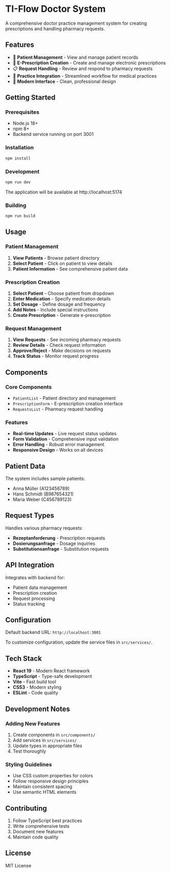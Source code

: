 # TI-Flow Doctor System

A comprehensive doctor practice management system for creating prescriptions and handling pharmacy requests.

## Features

- 👥 **Patient Management** - View and manage patient records
- 📝 **E-Prescription Creation** - Create and manage electronic prescriptions
- 📋 **Request Handling** - Review and respond to pharmacy requests
- 🏥 **Practice Integration** - Streamlined workflow for medical practices
- 📱 **Modern Interface** - Clean, professional design

## Getting Started

### Prerequisites
- Node.js 18+
- npm 8+
- Backend service running on port 3001

### Installation

```bash
npm install
```

### Development

```bash
npm run dev
```

The application will be available at http://localhost:5174

### Building

```bash
npm run build
```

## Usage

### Patient Management
1. **View Patients** - Browse patient directory
2. **Select Patient** - Click on patient to view details
3. **Patient Information** - See comprehensive patient data

### Prescription Creation
1. **Select Patient** - Choose patient from dropdown
2. **Enter Medication** - Specify medication details
3. **Set Dosage** - Define dosage and frequency
4. **Add Notes** - Include special instructions
5. **Create Prescription** - Generate e-prescription

### Request Management
1. **View Requests** - See incoming pharmacy requests
2. **Review Details** - Check request information
3. **Approve/Reject** - Make decisions on requests
4. **Track Status** - Monitor request progress

## Components

### Core Components
- `PatientList` - Patient directory and management
- `PrescriptionForm` - E-prescription creation interface
- `RequestsList` - Pharmacy request handling

### Features
- **Real-time Updates** - Live request status updates
- **Form Validation** - Comprehensive input validation
- **Error Handling** - Robust error management
- **Responsive Design** - Works on all devices

## Patient Data

The system includes sample patients:
- Anna Müller (A123456789)
- Hans Schmidt (B987654321)
- Maria Weber (C456789123)

## Request Types

Handles various pharmacy requests:
- **Rezeptanforderung** - Prescription requests
- **Dosierungsanfrage** - Dosage inquiries
- **Substitutionsanfrage** - Substitution requests

## API Integration

Integrates with backend for:
- Patient data management
- Prescription creation
- Request processing
- Status tracking

## Configuration

Default backend URL: `http://localhost:3001`

To customize configuration, update the service files in `src/services/`.

## Tech Stack

- **React 19** - Modern React framework
- **TypeScript** - Type-safe development
- **Vite** - Fast build tool
- **CSS3** - Modern styling
- **ESLint** - Code quality

## Development Notes

### Adding New Features
1. Create components in `src/components/`
2. Add services in `src/services/`
3. Update types in appropriate files
4. Test thoroughly

### Styling Guidelines
- Use CSS custom properties for colors
- Follow responsive design principles
- Maintain consistent spacing
- Use semantic HTML elements

## Contributing

1. Follow TypeScript best practices
2. Write comprehensive tests
3. Document new features
4. Maintain code quality

## License

MIT License
